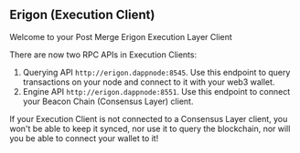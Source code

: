 ## Erigon (Execution Client)

Welcome to your Post Merge Erigon Execution Layer Client

There are now two RPC APIs in Execution Clients:

1. Querying API `http://erigon.dappnode:8545`. Use this endpoint to query transactions on your node and connect to it with your web3 wallet.
2. Engine API `http://erigon.dappnode:8551`. Use this endpoint to connect your Beacon Chain (Consensus Layer) client.

If your Execution Client is not connected to a Consensus Layer client, you won't be able to keep it synced, nor use it to query the blockchain, nor will you be able to connect your wallet to it!
